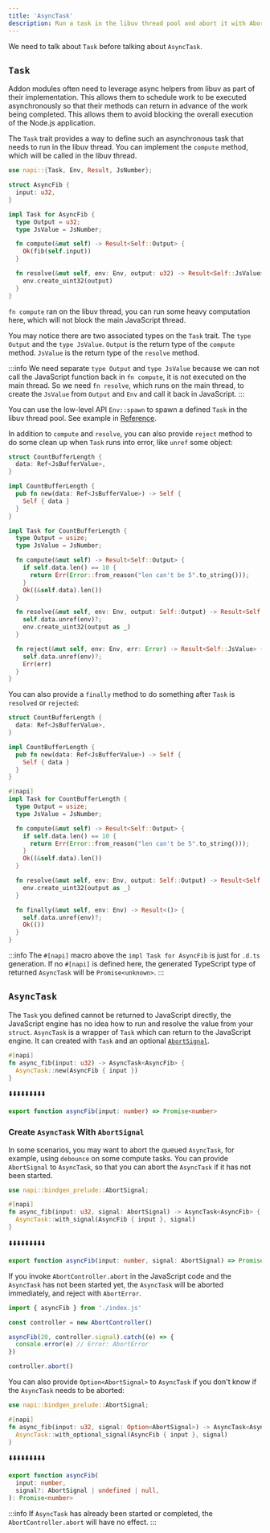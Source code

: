 ```yaml
---
title: 'AsyncTask'
description: Run a task in the libuv thread pool and abort it with AbortSignal.
---
```


We need to talk about `Task` before talking about `AsyncTask`.

## `Task`

Addon modules often need to leverage async helpers from libuv as part of their implementation. This allows them to schedule work to be executed asynchronously so that their methods can return in advance of the work being completed. This allows them to avoid blocking the overall execution of the Node.js application.

The `Task` trait provides a way to define such an asynchronous task that needs to run in the libuv thread. You can implement the `compute` method, which will be called in the libuv thread.

```rust {11-13} title=lib.rs
use napi::{Task, Env, Result, JsNumber};

struct AsyncFib {
  input: u32,
}

impl Task for AsyncFib {
  type Output = u32;
  type JsValue = JsNumber;

  fn compute(&mut self) -> Result<Self::Output> {
    Ok(fib(self.input))
  }

  fn resolve(&mut self, env: Env, output: u32) -> Result<Self::JsValue> {
    env.create_uint32(output)
  }
}
```

`fn compute` ran on the libuv thread, you can run some heavy computation here, which will not block the main JavaScript thread.

You may notice there are two associated types on the `Task` trait. The `type Output` and the `type JsValue`. `Output` is the return type of the `compute` method. `JsValue` is the return type of the `resolve` method.

:::info
We need separate `type Output` and `type JsValue` because we can not call the JavaScript function back in `fn compute`, it is not executed on the main thread. So we need `fn resolve`, which runs on the main thread, to create the `JsValue` from `Output` and `Env` and call it back in JavaScript.
:::

You can use the low-level API `Env::spawn` to spawn a defined `Task` in the libuv thread pool. See example in [Reference](../compat-mode/concepts/ref).

In addition to `compute` and `resolve`, you can also provide `reject` method to do some clean up when `Task` runs into error, like `unref` some object:

```rust {28} title=lib.rs
struct CountBufferLength {
  data: Ref<JsBufferValue>,
}

impl CountBufferLength {
  pub fn new(data: Ref<JsBufferValue>) -> Self {
    Self { data }
  }
}

impl Task for CountBufferLength {
  type Output = usize;
  type JsValue = JsNumber;

  fn compute(&mut self) -> Result<Self::Output> {
    if self.data.len() == 10 {
      return Err(Error::from_reason("len can't be 5".to_string()));
    }
    Ok((&self.data).len())
  }

  fn resolve(&mut self, env: Env, output: Self::Output) -> Result<Self::JsValue> {
    self.data.unref(env)?;
    env.create_uint32(output as _)
  }

  fn reject(&mut self, env: Env, err: Error) -> Result<Self::JsValue> {
    self.data.unref(env)?;
    Err(err)
  }
}
```

You can also provide a `finally` method to do something after `Task` is `resolved` or `rejected`:

```rust {27} title=lib.rs
struct CountBufferLength {
  data: Ref<JsBufferValue>,
}

impl CountBufferLength {
  pub fn new(data: Ref<JsBufferValue>) -> Self {
    Self { data }
  }
}

#[napi]
impl Task for CountBufferLength {
  type Output = usize;
  type JsValue = JsNumber;

  fn compute(&mut self) -> Result<Self::Output> {
    if self.data.len() == 10 {
      return Err(Error::from_reason("len can't be 5".to_string()));
    }
    Ok((&self.data).len())
  }

  fn resolve(&mut self, env: Env, output: Self::Output) -> Result<Self::JsValue> {
    env.create_uint32(output as _)
  }

  fn finally(&mut self, env: Env) -> Result<()> {
    self.data.unref(env)?;
    Ok(())
  }
}
```

:::info
The `#[napi]` macro above the `impl Task for AsyncFib` is just for `.d.ts` generation. If no `#[napi]` is defined here, the generated TypeScript type of returned `AsyncTask` will be `Promise<unknown>`.
:::

## `AsyncTask`

The `Task` you defined cannot be returned to JavaScript directly, the JavaScript engine has no idea how to run and resolve the value from your `struct`. `AsyncTask` is a wrapper of `Task` which can return to the JavaScript engine. It can created with `Task` and an optional [`AbortSignal`](https://developer.mozilla.org/en-US/docs/Web/API/AbortSignal).

```rust title=lib.rs
#[napi]
fn async_fib(input: u32) -> AsyncTask<AsyncFib> {
  AsyncTask::new(AsyncFib { input })
}
```

⬇️⬇️⬇️⬇️⬇️⬇️⬇️⬇️⬇️

```ts title=index.d.ts
export function asyncFib(input: number) => Promise<number>
```

### Create `AsyncTask` With `AbortSignal`

In some scenarios, you may want to abort the queued `AsyncTask`, for example, using `debounce` on some compute tasks. You can provide `AbortSignal` to `AsyncTask`, so that you can abort the `AsyncTask` if it has not been started.

```rust {4} title=lib.rs
use napi::bindgen_prelude::AbortSignal;

#[napi]
fn async_fib(input: u32, signal: AbortSignal) -> AsyncTask<AsyncFib> {
  AsyncTask::with_signal(AsyncFib { input }, signal)
}
```

⬇️⬇️⬇️⬇️⬇️⬇️⬇️⬇️⬇️

```ts title=index.d.ts
export function asyncFib(input: number, signal: AbortSignal) => Promise<number>
```

If you invoke `AbortController.abort` in the JavaScript code and the `AsyncTask` has not been started yet, the `AsyncTask` will be aborted immediately, and reject with `AbortError`.

```js {6} title=test.mjs
import { asyncFib } from './index.js'

const controller = new AbortController()

asyncFib(20, controller.signal).catch((e) => {
  console.error(e) // Error: AbortError
})

controller.abort()
```

You can also provide `Option<AbortSignal>` to `AsyncTask` if you don't know if the `AsyncTask` needs to be aborted:

```rust title=lib.rs
use napi::bindgen_prelude::AbortSignal;

#[napi]
fn async_fib(input: u32, signal: Option<AbortSignal>) -> AsyncTask<AsyncFib> {
  AsyncTask::with_optional_signal(AsyncFib { input }, signal)
}
```

⬇️⬇️⬇️⬇️⬇️⬇️⬇️⬇️⬇️

```ts title=index.d.ts
export function asyncFib(
  input: number,
  signal?: AbortSignal | undefined | null,
): Promise<number>
```

:::info
If `AsyncTask` has already been started or completed, the `AbortController.abort` will have no effect.
:::

